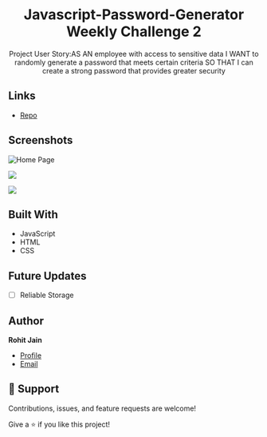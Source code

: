 <h1 align="center">Javascript-Password-Generator Weekly Challenge 2 </h1>

<p align="center">Project User Story:AS AN employee with access to sensitive data
I WANT to randomly generate a password that meets certain criteria
SO THAT I can create a strong password that provides greater security</p>

## Links

- [Repo](https://jessiferizzo.github.io/Javascript-Password-Generator/)

## Screenshots

![Home Page](/screenshots/1.png "Home Page")

![](/screenshots/2.png)

![](/screenshots/3.png)

## Built With

- JavaScript
- HTML
- CSS

## Future Updates

- [ ] Reliable Storage

## Author

**Rohit Jain**

- [Profile](https://github.com/rohit19060 "Rohit jain")
- [Email](mailto:jsisavath@gmail?subject=Hi "Hi!")


## 🤝 Support

Contributions, issues, and feature requests are welcome!

Give a ⭐️ if you like this project!
